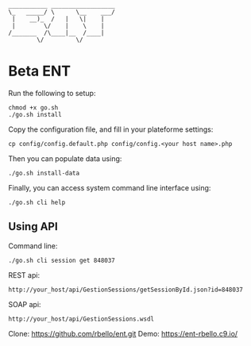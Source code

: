 
    ___________ __________________
    \_   _____/ \      \__    ___/
     |    __)_  /   |   \|    |   
     |        \/    |    \    |   
    /_______  /\____|__  /____|   
            \/         \/       

# Beta ENT

Run the following to setup:
```
chmod +x go.sh
./go.sh install
```

Copy the configuration file, and fill in your plateforme settings:
```
cp config/config.default.php config/config.<your host name>.php
```

Then you can populate data using:
```
./go.sh install-data
```

Finally, you can access system command line interface using:
```
./go.sh cli help
```

Using API
---------

Command line:
```
./go.sh cli session get 848037
```

REST api:
```
http://your_host/api/GestionSessions/getSessionById.json?id=848037
```

SOAP api:
```
http://your_host/api/GestionSessions.wsdl
```

Clone: https://github.com/rbello/ent.git
Demo: https://ent-rbello.c9.io/